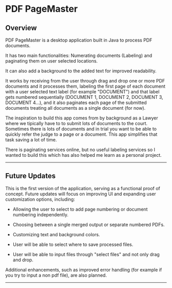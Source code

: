 # PDF PageMaster

## Overview

PDF PageMaster is a desktop application built in Java to process PDF documents.

It has two main functionalities: Numerating documents (Labeling) and paginating them on user selected locations.

It can also add a background to the added text for improved readability.

It works by receiving from the user through drag and drop one or more PDF documents and it processes them, labeling the first page of each document with a user selected text label (for example "DOCUMENT") and that label gets numbered sequentially (DOCUMENT 1, DOCUMENT 2, DOCUMENT 3, DOCUMENT 4...), and it also paginates each page of the submitted documents treating all documents as a single document (for now).

The inspiration to build this app comes from by background as a Lawyer where we tipically have to to submit lots of documents to the court. Sometimes there is lots of documents and in trial you want to be able to quickly refer the judge to a page or a document. This app simplifies that task saving a lot of time.

There is paginating services online, but no useful labeling services so I wanted to build this which has also helped me learn as a personal project.

---


## Future Updates

This is the first version of the application, serving as a functional proof of concept. Future updates will focus on improving UI and expanding user customization options, including:

- Allowing the user to select to add page numbering or document numbering independently.
  
- Choosing between a single merged output or separate numbered PDFs.
  
- Customizing text and background colors.
  
- User will be able to select where to save processed files.
  
- User will be able to input files through "select files" and not only drag and drop.
  
Additional enhancements, such as improved error handling (for example if you try to input a non pdf file), are also planned.

---
